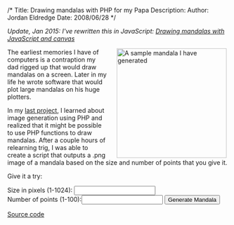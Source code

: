 /*
Title: Drawing mandalas with PHP for my Papa
Description:
Author: Jordan Eldredge
Date: 2008/06/28
*/

*Update, Jan 2015: I've rewritten this in JavaScript:
[Drawing mandalas with JavaScript and canvas](http://jordaneldredge.com/blog/drawing-mandalas-with-javascript-and-canvas)*

<a href="http://blog.classicalcode.com/wp-content/uploads/2008/06/trig.png">
<img class="alignright size-full wp-image-104" style="margin-left: 20px; margin-right: 5px; float: right;" title="Mandala" src="http://blog.classicalcode.com/wp-content/uploads/2008/06/trig.png" alt="A sample mandala I have generated" width="250" height="250" /></a>

The earliest memories I have of computers is a contraption my dad rigged up that would draw mandalas on a screen. Later in my life he wrote software that would plot large mandalas on his huge plotters.

In my <a href="http://blog.classicalcode.com/?p=100">last project</a>, I learned about image generation using PHP and realized that it might be possible to use PHP functions to draw mandalas. After a couple hours of relearning trig, I was able to create a script that outputs a .png image of a mandala based on the size and number of points that you give it.

Give it a try:

<form style="text-align: left;" action="http://jordaneldredge.com/projects/mandala/index.php" method="get" target="_blank">
    <label for="size">Size in pixels (1-1024):</label> <input id="size" style="display: inline;" type="text" name="size" /><br />
    <label for="points">Number of points (1-100):</label><input id="points" style="display: inline;" type="text" name="points" />
    <input type="submit" value="Generate Mandala" />
</form>

<a href="https://gist.github.com/4093015" target="_blank">Source code</a>
